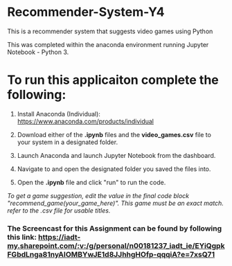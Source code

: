 # Recommender-System-Y4
This is a recommender system that suggests video games using Python

This was completed within the anaconda environment running Jupyter Notebook - Python 3. 

# To run this applicaiton complete the following:

1. Install Anaconda (Individual): https://www.anaconda.com/products/individual

2. Download either of the **.ipynb** files and the **video_games.csv** file to your system in a designated folder. 

3. Launch Anaconda and launch Jupyter Notebook from the dashboard. 

5. Navigate to and open the designated folder you saved the files into. 

6. Open the **.ipynb** file and click "run" to run the code.
 
_To get a game suggestion, edit the value in the final code block "recommend_game(your_game_here)". This game must be an exact match. 
refer to the .csv file for usable titles._


### The Screencast for this Assignment can be found by following this link: https://iadt-my.sharepoint.com/:v:/g/personal/n00181237_iadt_ie/EYiQgpkFGbdLnga81nyAIOMBYwJE1d8JJhhgHOfp-qqqiA?e=7xsQ71
